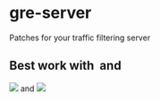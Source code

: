 # gre-server
Patches for your traffic filtering server

## Best work with ![]() and ![]()
[![](https://i.imgur.com/dlby7pI.png)](https://github.com/Rezanans-wow/BZ-antiddos) and [![](https://media.discordapp.net/attachments/805374579391594557/888708336340582420/unknown.png?width=128&height=172)](https://github.com/Rezanans-wow/BZ-antiddos)
